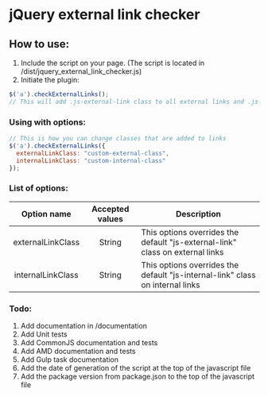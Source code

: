 # jQuery external link checker

## How to use:

1. Include the script on your page. (The script is located in /dist/jquery_external_link_checker.js)
2. Initiate the plugin:

```javascript
$('a').checkExternalLinks();
// This will add .js-external-link class to all external links and .js-internal-link to all internal links
```
### Using with options:
```javascript
// This is how you can change classes that are added to links
$('a').checkExternalLinks({
  externalLinkClass: "custom-external-class",
  internalLinkClass: "custom-internal-class"
});
```

### List of options:
| Option name | Accepted values | Description |
|:---:|:---:|---|
| externalLinkClass | String | This options overrides the default "js-external-link" class on external links |
| internalLinkClass | String | This options overrides the default "js-internal-link" class on internal links
### Todo:
1. Add documentation in /documentation
2. Add Unit tests
3. Add CommonJS documentation and tests
4. Add AMD documentation and tests
5. Add Gulp task documentation
6. Add the date of generation of the script at the top of the javascript file
7. Add the package version from package.json to the top of the javascript file
